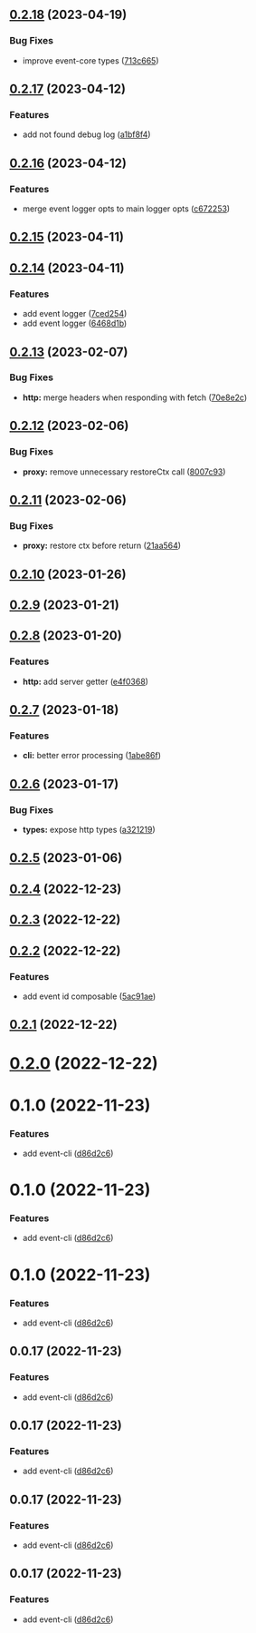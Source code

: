 ## [0.2.18](https://github.com/wooksjs/wooksjs/compare/v0.2.17...v0.2.18) (2023-04-19)


### Bug Fixes

* improve event-core types ([713c665](https://github.com/wooksjs/wooksjs/commit/713c665b9e2fe36c5efbb34d8964ca77c69fef60))



## [0.2.17](https://github.com/wooksjs/wooksjs/compare/v0.2.16...v0.2.17) (2023-04-12)


### Features

* add not found debug log ([a1bf8f4](https://github.com/wooksjs/wooksjs/commit/a1bf8f42f55449bbcd0d791035a861511083ace1))



## [0.2.16](https://github.com/wooksjs/wooksjs/compare/v0.2.15...v0.2.16) (2023-04-12)


### Features

* merge event logger opts to main logger opts ([c672253](https://github.com/wooksjs/wooksjs/commit/c672253373bb2948b4668c03354aa82b255f263a))



## [0.2.15](https://github.com/wooksjs/wooksjs/compare/v0.2.14...v0.2.15) (2023-04-11)



## [0.2.14](https://github.com/wooksjs/wooksjs/compare/v0.2.13...v0.2.14) (2023-04-11)


### Features

* add event logger ([7ced254](https://github.com/wooksjs/wooksjs/commit/7ced254874f5fac7175d14c53aaeda225e81ba70))
* add event logger ([6468d1b](https://github.com/wooksjs/wooksjs/commit/6468d1b2c0e250d8935839d81f4ddd78b9b2bedd))



## [0.2.13](https://github.com/wooksjs/wooksjs/compare/v0.2.12...v0.2.13) (2023-02-07)


### Bug Fixes

* **http:** merge headers when responding with fetch ([70e8e2c](https://github.com/wooksjs/wooksjs/commit/70e8e2c7f17e8790b8c816fe1a8b384cc1d4bab6))



## [0.2.12](https://github.com/wooksjs/wooksjs/compare/v0.2.11...v0.2.12) (2023-02-06)


### Bug Fixes

* **proxy:** remove unnecessary restoreCtx call ([8007c93](https://github.com/wooksjs/wooksjs/commit/8007c9383a60e9be8e540c36a4ed8cb04317b13a))



## [0.2.11](https://github.com/wooksjs/wooksjs/compare/v0.2.10...v0.2.11) (2023-02-06)


### Bug Fixes

* **proxy:** restore ctx before return ([21aa564](https://github.com/wooksjs/wooksjs/commit/21aa564e084fd47db3ce86bb2d85a6b669c4e155))



## [0.2.10](https://github.com/wooksjs/wooksjs/compare/v0.2.9...v0.2.10) (2023-01-26)



## [0.2.9](https://github.com/wooksjs/wooksjs/compare/v0.2.8...v0.2.9) (2023-01-21)



## [0.2.8](https://github.com/wooksjs/wooksjs/compare/v0.2.7...v0.2.8) (2023-01-20)


### Features

* **http:** add server getter ([e4f0368](https://github.com/wooksjs/wooksjs/commit/e4f036899f9e25224443ade95bc6ea39fd764a05))



## [0.2.7](https://github.com/wooksjs/wooksjs/compare/v0.2.6...v0.2.7) (2023-01-18)


### Features

* **cli:** better error processing ([1abe86f](https://github.com/wooksjs/wooksjs/commit/1abe86f61eee046f50179cc0e81f75a72cfd33b4))



## [0.2.6](https://github.com/wooksjs/wooksjs/compare/v0.2.5...v0.2.6) (2023-01-17)


### Bug Fixes

* **types:** expose http types ([a321219](https://github.com/wooksjs/wooksjs/commit/a3212199c94b33a68a2eb2a46e3da77f5f151a70))



## [0.2.5](https://github.com/wooksjs/wooksjs/compare/v0.2.4...v0.2.5) (2023-01-06)



## [0.2.4](https://github.com/wooksjs/wooksjs/compare/v0.2.3...v0.2.4) (2022-12-23)



## [0.2.3](https://github.com/wooksjs/wooksjs/compare/v0.2.2...v0.2.3) (2022-12-22)



## [0.2.2](https://github.com/wooksjs/wooksjs/compare/v0.2.1...v0.2.2) (2022-12-22)


### Features

* add event id composable ([5ac91ae](https://github.com/wooksjs/wooksjs/commit/5ac91ae6049bc83b7692bee382f52fbc5bdb6336))



## [0.2.1](https://github.com/wooksjs/wooksjs/compare/v0.1.0...v0.2.1) (2022-12-22)



# [0.2.0](https://github.com/wooksjs/wooksjs/compare/v0.1.0...v0.2.0) (2022-12-22)



# 0.1.0 (2022-11-23)


### Features

* add event-cli ([d86d2c6](https://github.com/wooksjs/wooksjs/commit/d86d2c68edf87bbfdcaea25014f0b46eed08d8ac))



# 0.1.0 (2022-11-23)


### Features

* add event-cli ([d86d2c6](https://github.com/wooksjs/wooksjs/commit/d86d2c68edf87bbfdcaea25014f0b46eed08d8ac))



# 0.1.0 (2022-11-23)


### Features

* add event-cli ([d86d2c6](https://github.com/wooksjs/wooksjs/commit/d86d2c68edf87bbfdcaea25014f0b46eed08d8ac))



## 0.0.17 (2022-11-23)


### Features

* add event-cli ([d86d2c6](https://github.com/wooksjs/wooksjs/commit/d86d2c68edf87bbfdcaea25014f0b46eed08d8ac))



## 0.0.17 (2022-11-23)


### Features

* add event-cli ([d86d2c6](https://github.com/wooksjs/wooksjs/commit/d86d2c68edf87bbfdcaea25014f0b46eed08d8ac))



## 0.0.17 (2022-11-23)


### Features

* add event-cli ([d86d2c6](https://github.com/wooksjs/wooksjs/commit/d86d2c68edf87bbfdcaea25014f0b46eed08d8ac))



## 0.0.17 (2022-11-23)


### Features

* add event-cli ([d86d2c6](https://github.com/wooksjs/wooksjs/commit/d86d2c68edf87bbfdcaea25014f0b46eed08d8ac))



